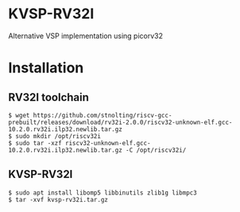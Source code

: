 # KVSP-RV32I
Alternative VSP implementation using picorv32

# Installation
## RV32I toolchain

```
$ wget https://github.com/stnolting/riscv-gcc-prebuilt/releases/download/rv32i-2.0.0/riscv32-unknown-elf.gcc-10.2.0.rv32i.ilp32.newlib.tar.gz
$ sudo mkdir /opt/riscv32i
$ sudo tar -xzf riscv32-unknown-elf.gcc-10.2.0.rv32i.ilp32.newlib.tar.gz -C /opt/riscv32i/
```

## KVSP-RV32I

```
$ sudo apt install libomp5 libbinutils zlib1g libmpc3
$ tar -xvf kvsp-rv32i.tar.gz
```
